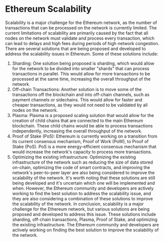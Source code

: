 # Ethereum Scalability
Scalability is a major challenge for the Ethereum network, as the number of transactions that can be processed on the network is currently limited. The current limitations of scalability are primarily caused by the fact that all nodes on the network must validate and process every transaction, which can lead to delays and high fees during periods of high network congestion.
There are several solutions that are being proposed and developed to address the scalability issues in Ethereum. Some of these solutions include:
1.	Sharding: One solution being proposed is sharding, which would allow for the network to be divided into smaller "shards" that can process transactions in parallel. This would allow for more transactions to be processed at the same time, increasing the overall throughput of the network.
2.	Off-chain Transactions: Another solution is to move some of the transactions off the blockchain and into off-chain channels, such as payment channels or sidechains. This would allow for faster and cheaper transactions, as they would not need to be validated by all nodes on the network.
3.	Plasma: Plasma is a proposed scaling solution that would allow for the creation of child chains that are connected to the main Ethereum blockchain. These child chains would be able to process transactions independently, increasing the overall throughput of the network.
4.	Proof of Stake (PoS): Ethereum is currently working on a transition from its current consensus mechanism, Proof of Work (PoW), to Proof of Stake (PoS). PoS is a more energy-efficient consensus mechanism that would increase the network's capacity to process more transactions.
5.	Optimizing the existing infrastructure: Optimizing the existing infrastructure of the network such as reducing the size of data stored on-chain, optimizing the code of smart contracts, and improving the network's peer-to-peer layer are also being considered to improve the scalability of the network.
It's worth noting that these solutions are still being developed and it's uncertain which one will be implemented and when. However, the Ethereum community and developers are actively working to find the best solution to address the scalability issue, and they are also considering a combination of these solutions to improve the scalability of the network.
In conclusion, scalability is a major challenge for the Ethereum network, but various solutions are being proposed and developed to address this issue. These solutions include sharding, off-chain transactions, Plasma, Proof of Stake, and optimizing the existing infrastructure. The Ethereum community and developers are actively working on finding the best solution to improve the scalability of the network.

